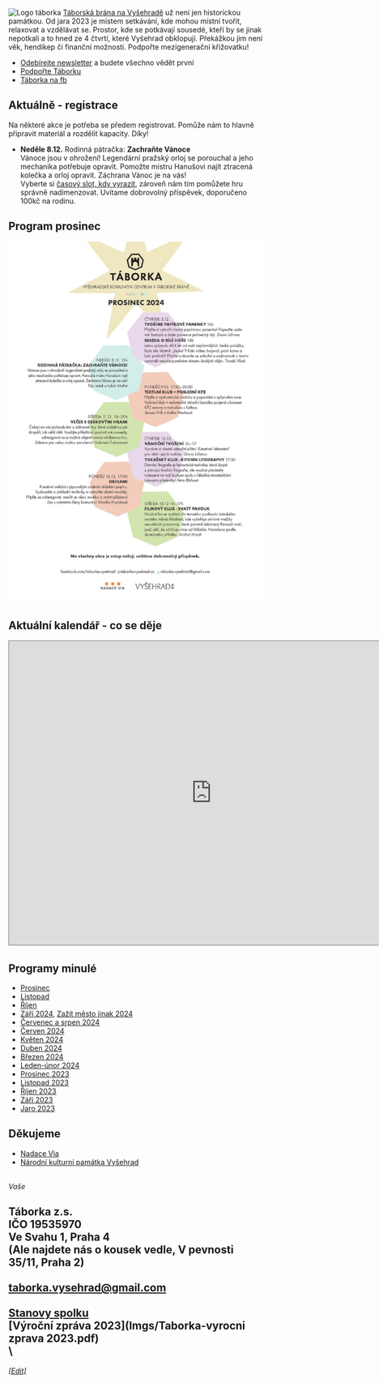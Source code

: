 ![Logo táborka](Táborka-logo.png "logo taborka")
[Táborská brána na Vyšehradě](https://mapy.cz/s/kupodozeju) už není jen historickou památkou. Od jara 2023 je místem setkávání, kde mohou místní tvořit, relaxovat a vzdělávat se. Prostor, kde se potkávají sousedé, kteří by se jinak nepotkali a to hned ze 4 čtvrtí, které Vyšehrad obklopují. Překážkou jim není věk, hendikep či finanční možnosti. Podpořte mezigenerační křižovatku!

* [Odebírejte newsletter](https://dashboard.mailerlite.com/forms/349654/86367320907187267/share) a budete všechno vědět první
* [Podpořte Táborku](https://www.darujme.cz/taborka)
* [Táborka na fb](https://www.facebook.com/taborka.vysehrad)

## Aktuálně - registrace
Na některé akce je potřeba se předem registrovat. Pomůže nám to hlavně připravit materiál a rozdělit kapacity. Díky!

* **Neděle 8.12.** Rodinná pátračka: **Zachraňte Vánoce** \
  Vánoce jsou v ohrožení! Legendární pražský orloj se porouchal a jeho mechanika potřebuje opravit. Pomožte mistru Hanušovi najít ztracená kolečka a orloj opravit. Záchrana Vánoc je na vás! \
Vyberte si [časový slot, kdy vyrazit](https://docs.google.com/spreadsheets/d/1HFzdv4wcNkvxJKcwpf_KmLicP2AGVcDOQSW3p6fSy1c/edit?gid=0#gid=0), zároveň nám tím pomůžete hru správně nadimenzovat. Uvítame dobrovolný příspěvek, doporučeno 100kč na rodinu.

## Program prosinec
![program aktualni](Programy/Taborka-2024-12.jpg)

## Aktuální kalendář - co se děje
<iframe src="https://calendar.google.com/calendar/embed?height=600&wkst=2&ctz=Europe%2FPrague&bgcolor=%23ffffff&showCalendars=0&src=dGFib3JrYS52eXNlaHJhZEBnbWFpbC5jb20&color=%23F6BF26" style="border:solid 1px #777" width="800" height="600" frameborder="0" scrolling="no"></iframe>

## Programy minulé
* [Prosinec](Programy/Taborka-2024-12.pdf)
* [Listopad](Programy/Taborka-2024-11.pdf)
* [Říjen](Programy/Taborka-2024-10rijen.pdf)
* [Září 2024](Programy/Taborka-2024-09.pdf), [Zažít město jinak 2024](Imgs/Plakat_ZMJ.png)
* [Červenec a srpen 2024](Programy/Taborka-2024-0708.jpg)
* [Červen 2024](Programy/Taborka-2024-06.pdf )
* [Květen 2024](Programy/Taborka-2024-05.pdf )
* [Duben 2024](Programy/Taborka-DUBEN-2024.pdf )
* [Březen 2024](Programy/Taborka-BŘEZEN-2024-v2d.pdf)
* [Leden-únor 2024](Programy/Taborka-A4-plakat-ledenunor.pdf)
* [Prosinec 2023](Programy/Taborka-2023-12.jpg)
* [Listopad 2023](Programy/Taborka-2023-11.jpg)
* [Říjen 2023](Programy/Taborka-2023-10rijen.pdf)
* [Září 2023](Programy/Taborka-2023-09zari.pdf)
* [Jaro 2023](Programy/Taborka-2023-05PrvniJaro.jpg)

## Děkujeme
*  [Nadace Via](https://www.nadacevia.cz/)
*  [Národní kulturní památka Vyšehrad](https://www.praha-vysehrad.cz/cs)

\
*Vaše*

Táborka z.s.\
IČO 19535970 \
Ve Svahu 1, Praha 4 \
(Ale najdete nás o kousek vedle, V pevnosti 35/11, Praha 2)\
\
[taborka.vysehrad@gmail.com](mailto:taborka.vysehrad@gmail.com)\
\
[Stanovy spolku](Imgs/Taborka-stanovy.pdf)\
[Výroční zpráva 2023](Imgs/Taborka-vyrocni zprava 2023.pdf)\
\
---
*[[Edit]](https://github.com/filip-jezek/taborka_cz)*
